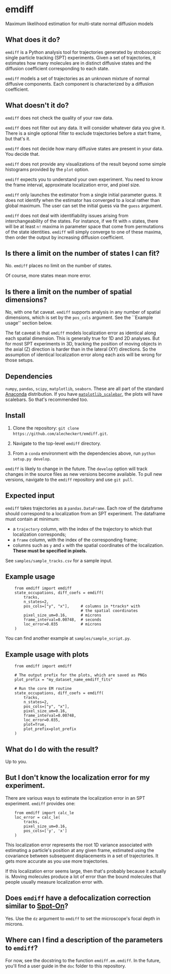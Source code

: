 # emdiff
Maximum likelihood estimation for multi-state normal diffusion models

## What does it do?

`emdiff` is a Python analysis tool for trajectories generated by 
stroboscopic single particle tracking (SPT) experiments. Given
a set of trajectories, it estimates how many molecules are in 
distinct diffusive states and the diffusion coefficient corresponding
to each state.

`emdiff` models a set of trajectories as an unknown mixture of 
normal diffusive components. Each component is characterized by 
a diffusion coefficient.

## What doesn't it do?

`emdiff` does not check the quality of your raw data.

`emdiff` does not filter out any data. It will consider whatever
data you give it. There is a single optional filter to exclude
trajectories before a start frame, but that's it.

`emdiff` does not decide how many diffusive states are present
in your data. You decide that.

`emdiff` does not provide any visualizations of the result beyond
some simple histograms provided by the `plot` option.

`emdiff` expects you to understand your own experiment. You need to
know the frame interval, approximate localization error, and pixel size.

`emdiff` only launches the estimator from a single initial parameter
guess. It does not identify when the estimator has converged to a 
local rather than global maximum. The user can set the initial guess
via the `guess` argument.

`emdiff` does not deal with identifiability issues arising from 
interchangeability of the states. For instance, if we fit 
with `n` states, there will be at least `n!` maxima in parameter space
that come from permutations of the state identities. `emdiff` will 
simply converge to one of these maxima, then order the output
by increasing diffusion coefficient.

## Is there a limit on the number of states I can fit?

No. `emdiff` places no limit on the number of states.

Of course, more states mean more error.

## Is there a limit on the number of spatial dimensions?

No, with one fat caveat. `emdiff` supports analysis in any
number of spatial dimensions, which is set by the `pos_cols`
argument. See the ``Example usage'' section below.

The fat caveat is that `emdiff` models localization error
as identical along each spatial dimension. This is generally true
for 1D and 2D analyses. But for most
SPT experiments in 3D, tracking the position of moving objects 
in the axial (Z) direction is harder than in the lateral
(XY) directions. So the assumption of identical
localization error along each axis will be wrong for those
setups.

## Dependencies

`numpy`, `pandas`, `scipy`, `matplotlib`, `seaborn`. These are all
part of the standard [Anaconda](https://www.anaconda.com/products/individual) distribution. If you have 
[`matplotlib_scalebar`](https://pypi.org/project/matplotlib-scalebar/), 
the plots will have scalebars. So that's recommended too.

## Install

1. Clone the repository: `git clone https://github.com/alecheckert/emdiff.git`. 

2. Navigate to the top-level `emdiff` directory.

3. From a `conda` environment with the dependencies above, run `python setup.py develop`. 

`emdiff` is likely to change in the future. The `develop` option 
will track changes in the source files as new versions become available.
To pull new versions, navigate to the `emdiff` repository and use
`git pull`. 

## Expected input

`emdiff` takes trajectories as a `pandas.DataFrame`. Each row of 
the dataframe should correspond to a localization from an SPT
experiment. The dataframe must contain at minimum:

 - a `trajectory` column, with the index of the trajectory to which that localization corresponds;
 - a `frame` column, with the index of the corresponding frame;
 - columns such as `y` and `x` with the spatial coordinates of the localization. **These must be specified in pixels.**

See `samples/sample_tracks.csv` for a sample input.

## Example usage
```
    from emdiff import emdiff
    state_occupations, diff_coefs = emdiff(
        tracks,
        n_states=2,
        pos_cols=["y", "x"],     # columns in *tracks* with 
                                 # the spatial coordinates
        pixel_size_um=0.16,      # microns
        frame_interval=0.00748,  # seconds
        loc_error=0.035          # microns
    )
```

You can find another example at `samples/sample_script.py`.

## Example usage with plots
```
    from emdiff import emdiff

    # The output prefix for the plots, which are saved as PNGs
    plot_prefix = "my_dataset_name_emdiff_fits"

    # Run the core EM routine
    state_occupations, diff_coefs = emdiff(
        tracks,
        n_states=2,
        pos_cols=["y", "x"],
        pixel_size_um=0.16,
        frame_interval=0.00748,
        loc_error=0.035,
        plot=True,
        plot_prefix=plot_prefix
    )
```

## What do I do with the result?

Up to you.

## But I don't know the localization error for my experiment.

There are various ways to estimate the localization
error in an SPT experiment. `emdiff` provides one:
```
    from emdiff import calc_le
    loc_error = calc_le(
        tracks, 
        pixel_size_um=0.16,
        pos_cols=['y', 'x']
    )
```

This localization error represents the root 1D variance associated 
with estimating a particle's position at any given frame,
estimated using the covariance between subsequent displacements in 
a set of trajectories. It gets more accurate as you use more 
trajectories.

If this localization error seems large, then that's probably 
because it actually is. Moving molecules produce a lot of error
than the bound molecules that people usually measure localization
error with.

## Does `emdiff` have a defocalization correction similar to [Spot-On](https://gitlab.com/tjian-darzacq-lab/Spot-On)?

Yes. Use the `dz` argument to `emdiff` to set the microscope's focal
depth in microns.

## Where can I find a description of the parameters to `emdiff`?

For now, see the docstring to the function `emdiff.em.emdiff`. 
In the future, you'll find a user guide in the `doc` folder to 
this repository.

